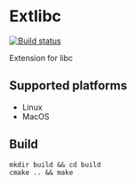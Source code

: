 # Extlibc

[![Build status](https://ci.appveyor.com/api/projects/status/xw7be399o260xftd?svg=true)](https://ci.appveyor.com/project/yonzkon/extlibc)

Extension for libc

## Supported platforms

- Linux
- MacOS

## Build
```
mkdir build && cd build
cmake .. && make
```
